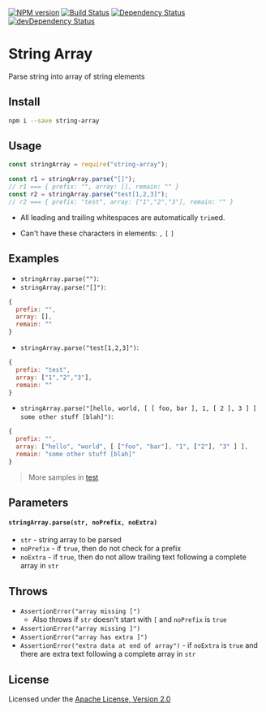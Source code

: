 [![NPM version][npm-image]][npm-url] [![Build Status][travis-image]][travis-url]
[![Dependency Status][daviddm-image]][daviddm-url] [![devDependency Status][daviddm-dev-image]][daviddm-dev-url]

# String Array

Parse string into array of string elements

## Install

```bash
npm i --save string-array
```

## Usage

```js
const stringArray = require("string-array");

const r1 = stringArray.parse("[]");
// r1 === { prefix: "", array: [], remain: "" }
const r2 = stringArray.parse("test[1,2,3]");
// r2 === { prefix: "test", array: ["1","2","3"], remain: "" }
```

* All leading and trailing whitespaces are automatically `trim`ed.

* Can't have these characters in elements: `,` `[` `]`

## Examples

* `stringArray.parse("")`:
* `stringArray.parse("[]")`:

```js
{
  prefix: "",
  array: [],
  remain: ""
}
```

* `stringArray.parse("test[1,2,3]")`:

```js
{
  prefix: "test",
  array: ["1","2","3"],
  remain: ""
}
```

* `stringArray.parse("[hello, world, [ [ foo, bar ], 1, [ 2 ], 3 ] ] some other stuff [blah]")`:

```js
{
  prefix: "",
  array: ["hello", "world", [ ["foo", "bar"], "1", ["2"], "3" ] ],
  remain: "some other stuff [blah]"
}
```

> More samples in [test](./test/spec/index.spec.js)

## Parameters

#### `stringArray.parse(str, noPrefix, noExtra)`

* `str` - string array to be parsed
* `noPrefix` - if `true`, then do not check for a prefix
* `noExtra` - if `true`, then do not allow trailing text following a complete array in `str`

## Throws

* `AssertionError("array missing [")`
  * Also throws if `str` doesn't start with `[` and `noPrefix` is `true`
* `AssertionError("array missing ]")`
* `AssertionError("array has extra ]")`
* `AssertionError("extra data at end of array")` - if `noExtra` is `true` and there are extra text following a complete array in `str`

## License

Licensed under the [Apache License, Version 2.0](https://www.apache.org/licenses/LICENSE-2.0)

[travis-image]: https://travis-ci.org/jchip/string-array.svg?branch=master
[travis-url]: https://travis-ci.org/jchip/string-array
[npm-image]: https://badge.fury.io/js/string-array.svg
[npm-url]: https://npmjs.org/package/string-array
[daviddm-image]: https://david-dm.org/jchip/string-array/status.svg
[daviddm-url]: https://david-dm.org/jchip/string-array
[daviddm-dev-image]: https://david-dm.org/jchip/string-array/dev-status.svg
[daviddm-dev-url]: https://david-dm.org/jchip/string-array?type=dev
[npm scripts]: https://docs.npmjs.com/misc/scripts
